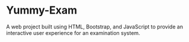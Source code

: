 # Yummy-Exam
A web project built using HTML, Bootstrap, and JavaScript to provide an interactive user experience for an examination system.
